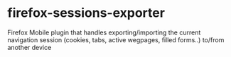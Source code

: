 firefox-sessions-exporter
=========================
Firefox Mobile plugin that handles exporting/importing the current navigation session (cookies, tabs, active wegpages, filled forms..) to/from another device
